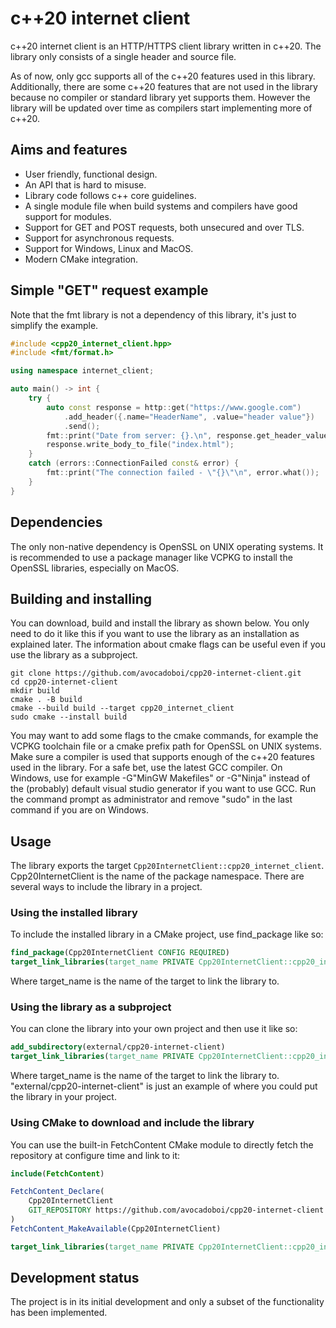 # c++20 internet client

c++20 internet client is an HTTP/HTTPS client library written in c++20. The library only consists of a single header and source file.

As of now, only gcc supports all of the c++20 features used in this library. Additionally, there are some c++20 features that are not used in the library because no compiler or standard library yet supports them. However the library will be updated over time as compilers start implementing more of c++20.


## Aims and features
* User friendly, functional design.
* An API that is hard to misuse.
* Library code follows c++ core guidelines.
* A single module file when build systems and compilers have good support for modules.
* Support for GET and POST requests, both unsecured and over TLS.
* Support for asynchronous requests.
* Support for Windows, Linux and MacOS.
* Modern CMake integration.

## Simple "GET" request example
Note that the fmt library is not a dependency of this library, it's just to simplify the example.
```cpp
#include <cpp20_internet_client.hpp>
#include <fmt/format.h>

using namespace internet_client;

auto main() -> int {
    try {
        auto const response = http::get("https://www.google.com")
            .add_header({.name="HeaderName", .value="header value"})
            .send();
        fmt::print("Date from server: {}.\n", response.get_header_value("date").value_or("Unknown"));
        response.write_body_to_file("index.html");
    } 
    catch (errors::ConnectionFailed const& error) {
        fmt::print("The connection failed - \"{}\"\n", error.what());
    }
}
```

## Dependencies
The only non-native dependency is OpenSSL on UNIX operating systems. It is recommended to use a package manager like VCPKG to install the OpenSSL libraries, especially on MacOS.  
## Building and installing
You can download, build and install the library as shown below. You only need to do it like this if you want to use the library as an installation as explained later. The information about cmake flags can be useful even if you use the library as a subproject.
```shell
git clone https://github.com/avocadoboi/cpp20-internet-client.git
cd cpp20-internet-client
mkdir build
cmake . -B build
cmake --build build --target cpp20_internet_client
sudo cmake --install build
```
You may want to add some flags to the cmake commands, for example the VCPKG toolchain file or a cmake prefix path for OpenSSL on UNIX systems. Make sure a compiler is used that supports enough of the c++20 features used in the library. For a safe bet, use the latest GCC compiler. On Windows, use for example -G"MinGW Makefiles" or -G"Ninja" instead of the (probably) default visual studio generator if you want to use GCC. Run the command prompt as administrator and remove "sudo" in the last command if you are on Windows.

## Usage
The library exports the target ``Cpp20InternetClient::cpp20_internet_client``. Cpp20InternetClient is the name of the package namespace. There are several ways to include the library in a project.

### Using the installed library
To include the installed library in a CMake project, use find_package like so:
```cmake
find_package(Cpp20InternetClient CONFIG REQUIRED)
target_link_libraries(target_name PRIVATE Cpp20InternetClient::cpp20_internet_client)
```
Where target_name is the name of the target to link the library to.

### Using the library as a subproject
You can clone the library into your own project and then use it like so:
```cmake
add_subdirectory(external/cpp20-internet-client)
target_link_libraries(target_name PRIVATE Cpp20InternetClient::cpp20_internet_client)
```
Where target_name is the name of the target to link the library to. "external/cpp20-internet-client" is just an example of where you could put the library in your project.

### Using CMake to download and include the library
You can use the built-in FetchContent CMake module to directly fetch the repository at configure time and link to it:
```cmake
include(FetchContent)

FetchContent_Declare(
    Cpp20InternetClient
    GIT_REPOSITORY https://github.com/avocadoboi/cpp20-internet-client.git
)
FetchContent_MakeAvailable(Cpp20InternetClient)

target_link_libraries(target_name PRIVATE Cpp20InternetClient::cpp20_internet_client)
```

## Development status
The project is in its initial development and only a subset of the functionality has been implemented.
